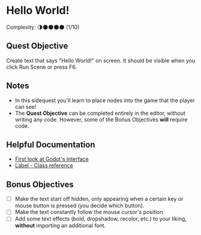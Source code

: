 # Hello World!

Complexity: 🌗🌑🌑🌑🌑 (1/10)

## Quest Objective

Create text that says "Hello World!" on screen.
It should be visible when you click Run Scene or press F6.

## Notes

- In this sidequest you'll learn to place nodes into the game that the
player can see!
- The **Quest Objective** can be completed entirely in the editor, without
writing any code. However, some of the Bonus Objectives **will** require code.

## Helpful Documentation

- [First look at Godot's interface](https://docs.godotengine.org/en/stable/getting_started/introduction/first_look_at_the_editor.html)
- [Label - Class reference](https://docs.godotengine.org/en/stable/classes/class_label.html)

## Bonus Objectives

- [ ] Make the text start off hidden, only appearing when a certain key or
mouse button is pressed (you decide which button).
- [ ] Make the text constantly follow the mouse cursor's position.
- [ ] Add some text effects (bold, dropshadow, recolor, etc.) to your
liking, **without** importing an additional font.
